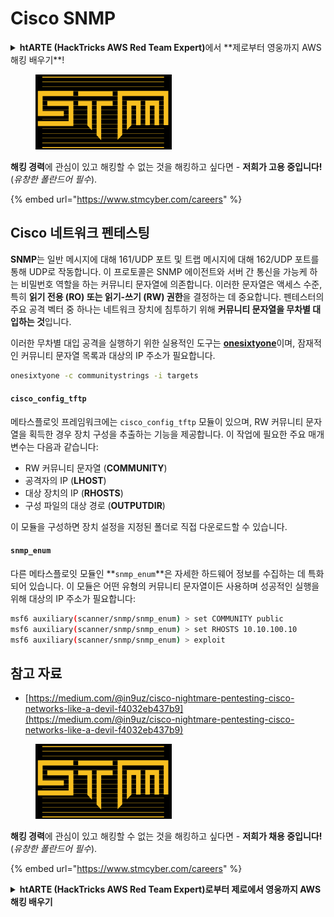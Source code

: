# Cisco SNMP

<details>

<summary><strong>htARTE (HackTricks AWS Red Team Expert)</strong>에서 **제로부터 영웅까지 AWS 해킹 배우기**!</summary>

* **사이버 보안 회사**에서 일하시나요? **HackTricks에 귀사를 광고**하고 싶으신가요? 혹은 **PEASS의 최신 버전에 액세스하거나 HackTricks를 PDF로 다운로드**하고 싶으신가요? [**구독 요금제**](https://github.com/sponsors/carlospolop)를 확인해보세요!
* [**The PEASS Family**](https://opensea.io/collection/the-peass-family)를 발견해보세요, 저희의 독점적인 [**NFT 컬렉션**](https://opensea.io/collection/the-peass-family)
* [**공식 PEASS & HackTricks 스왹**](https://peass.creator-spring.com)을 받아보세요
* **💬** [**Discord 그룹**](https://discord.gg/hRep4RUj7f)이나 [**텔레그램 그룹**](https://t.me/peass)에 **가입**하거나 **트위터** 🐦[**@carlospolopm**](https://twitter.com/hacktricks\_live)**를 팔로우**하세요.
* **해킹 기교를 공유하고 싶으시다면** [**hacktricks repo**](https://github.com/carlospolop/hacktricks) **및** [**hacktricks-cloud repo**](https://github.com/carlospolop/hacktricks-cloud) **로 PR을 제출**해주세요.

</details>

<figure><img src="../../.gitbook/assets/image (1) (1) (1) (1) (1) (1) (1) (1) (1) (1) (1) (1) (1) (1) (1) (1) (1) (1) (1) (1) (1).png" alt=""><figcaption></figcaption></figure>

**해킹 경력**에 관심이 있고 해킹할 수 없는 것을 해킹하고 싶다면 - **저희가 고용 중입니다!** (_유창한 폴란드어 필수_).

{% embed url="https://www.stmcyber.com/careers" %}

## Cisco 네트워크 펜테스팅

**SNMP**는 일반 메시지에 대해 161/UDP 포트 및 트랩 메시지에 대해 162/UDP 포트를 통해 UDP로 작동합니다. 이 프로토콜은 SNMP 에이전트와 서버 간 통신을 가능케 하는 비밀번호 역할을 하는 커뮤니티 문자열에 의존합니다. 이러한 문자열은 액세스 수준, 특히 **읽기 전용 (RO) 또는 읽기-쓰기 (RW) 권한**을 결정하는 데 중요합니다. 펜테스터의 주요 공격 벡터 중 하나는 네트워크 장치에 침투하기 위해 **커뮤니티 문자열을 무차별 대입하는 것**입니다.

이러한 무차별 대입 공격을 실행하기 위한 실용적인 도구는 [**onesixtyone**](https://github.com/trailofbits/onesixtyone)이며, 잠재적인 커뮤니티 문자열 목록과 대상의 IP 주소가 필요합니다.
```bash
onesixtyone -c communitystrings -i targets
```
#### `cisco_config_tftp`

메타스플로잇 프레임워크에는 `cisco_config_tftp` 모듈이 있으며, RW 커뮤니티 문자열을 획득한 경우 장치 구성을 추출하는 기능을 제공합니다. 이 작업에 필요한 주요 매개변수는 다음과 같습니다:

* RW 커뮤니티 문자열 (**COMMUNITY**)
* 공격자의 IP (**LHOST**)
* 대상 장치의 IP (**RHOSTS**)
* 구성 파일의 대상 경로 (**OUTPUTDIR**)

이 모듈을 구성하면 장치 설정을 지정된 폴더로 직접 다운로드할 수 있습니다.

#### `snmp_enum`

다른 메타스플로잇 모듈인 **`snmp_enum`**은 자세한 하드웨어 정보를 수집하는 데 특화되어 있습니다. 이 모듈은 어떤 유형의 커뮤니티 문자열이든 사용하며 성공적인 실행을 위해 대상의 IP 주소가 필요합니다:
```bash
msf6 auxiliary(scanner/snmp/snmp_enum) > set COMMUNITY public
msf6 auxiliary(scanner/snmp/snmp_enum) > set RHOSTS 10.10.100.10
msf6 auxiliary(scanner/snmp/snmp_enum) > exploit
```
## 참고 자료

* [https://medium.com/@in9uz/cisco-nightmare-pentesting-cisco-networks-like-a-devil-f4032eb437b9](https://medium.com/@in9uz/cisco-nightmare-pentesting-cisco-networks-like-a-devil-f4032eb437b9)

<figure><img src="../../.gitbook/assets/image (1) (1) (1) (1) (1) (1) (1) (1) (1) (1) (1) (1) (1) (1) (1) (1) (1) (1) (1) (1) (1) (1).png" alt=""><figcaption></figcaption></figure>

**해킹 경력**에 관심이 있고 해킹할 수 없는 것을 해킹하고 싶다면 - **저희가 채용 중입니다!** (_유창한 폴란드어 필수_).

{% embed url="https://www.stmcyber.com/careers" %}

<details>

<summary><strong>htARTE (HackTricks AWS Red Team Expert)로부터 제로에서 영웅까지 AWS 해킹 배우기</strong></summary>

* **사이버 보안 회사**에서 일하시나요? **HackTricks에서 귀사를 광고하고 싶으신가요**? 아니면 **PEASS의 최신 버전에 액세스하거나 HackTricks를 PDF로 다운로드**하고 싶으신가요? [**구독 요금제**](https://github.com/sponsors/carlospolop)를 확인하세요!
* [**The PEASS Family**](https://opensea.io/collection/the-peass-family)를 발견하세요, 저희의 독점 [**NFTs**](https://opensea.io/collection/the-peass-family) 컬렉션
* [**공식 PEASS & HackTricks 스왹**](https://peass.creator-spring.com)을 받으세요
* [**💬**](https://emojipedia.org/speech-balloon/) [**Discord 그룹**](https://discord.gg/hRep4RUj7f) 또는 [**텔레그램 그룹**](https://t.me/peass)에 **가입**하거나 **트위터** 🐦[**@carlospolopm**](https://twitter.com/hacktricks\_live)**를 팔로우하세요**.
* **해킹 트릭을 공유하고 싶다면** [**hacktricks repo**](https://github.com/carlospolop/hacktricks) **및** [**hacktricks-cloud repo**](https://github.com/carlospolop/hacktricks-cloud) **로 PR을 제출하세요**.

</details>
